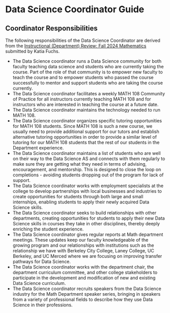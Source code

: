 # Data Science Coordinator Guide

## Coordinator Responsibilities
The following responsibilities of the Data Science Coordinator are derived from the [Instructional (Department) Review: Fall 2024 Mathematics
](https://ccsf.curricunet.com/DynamicReports/AllFieldsReportByEntity/80069?entityType=Module&reportId=146) submitted by Katia Fuchs.

- The Data Science coordinator runs a Data Science community for both faculty teaching data science and students who are currently taking the course. Part of the role of that community is to empower new faculty to teach the course and to empower students who passed the course successfully to mentor and support students who are taking the course currently.
- The Data Science coordinator facilitates a weekly MATH 108 Community of Practice for all instructors currently teaching MATH 108 and for instructors who are interested in teaching the course at a future date.
- The Data Science coordinator maintains the technology needed to run MATH 108.
- The Data Science coordinator organizes specific tutoring opportunities for MATH 108 students. Since MATH 108 is such a new course, we usually need to provide additional support for our tutors and establish alternative tutoring opportunities in order to provide a similar level of tutoring for our MATH 108 students that the rest of our students in the Department experience.
- The Data Science coordinator maintains a list of students who are well on their way to the Data Science AS and connects with them regularly to make sure they are getting what they need in terms of advising, encouragement, and mentorship. This is designed to close the loop on completions - avoiding students dropping out of the program for lack of support. 
- The Data Science coordinator works with employment specialists at the college to develop partnerships with local businesses and industries to create opportunities for students through both large and small internships, enabling students to apply their newly acquired Data Science skills.
- The Data Science coordinator seeks to build relationships with other departments, creating opportunities for students to apply their new Data Science skills in courses they take in other disciplines, thereby deeply enriching the student experience.
- The Data Science coordinator gives regular reports at Math department meetings. These updates keep our faculty knowledgeable of the growing program and our relationships with institutions such as the relationship we have with Berkeley City College, Laney College, UC Berkeley, and UC Merced where we are focusing on improving transfer pathways for Data Science.
- The Data Science coordinator works with the department chair, the department curriculum committee, and other college stakeholders to participate in the development and modification of new and existing Data Science curriculum. 
- The Data Science coordinator recruits speakers from the Data Science industry for the Math Department speaker series, bringing in speakers from a variety of professional fields to describe how they use Data Science in their professions.